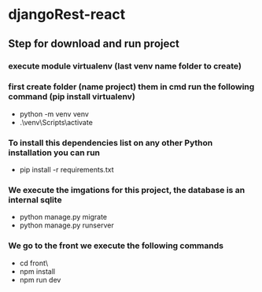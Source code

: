 # djangoRest-react

## Step for download and run project

### execute module virtualenv (last venv name folder to create)
### first create folder (name project) them in cmd run the following command (pip install virtualenv)

* python -m venv venv
* .\venv\Scripts\activate

### To install this dependencies list on any other Python installation you can run

* pip install -r requirements.txt

### We execute the imgations for this project, the database is an internal sqlite

* python manage.py migrate
* python manage.py runserver

### We go to the front we execute the following commands 

* cd front\
* npm install
* npm run dev

